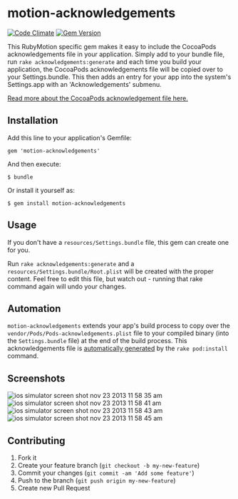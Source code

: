 # motion-acknowledgements

[![Code Climate](https://codeclimate.com/github/MohawkApps/motion-acknowledgements.png)](https://codeclimate.com/github/MohawkApps/motion-acknowledgements) [![Gem Version](https://badge.fury.io/rb/motion-acknowledgements.svg)](http://badge.fury.io/rb/motion-acknowledgements)

This RubyMotion specific gem makes it easy to include the CocoaPods acknowledgements file in your application. Simply add to your bundle file, run `rake acknowledgements:generate` and each time you build your application, the CocoaPods acknowledgements file will be copied over to your Settings.bundle. This then adds an entry for your app into the system's Settings.app with an 'Acknowledgements' submenu.

[Read more about the CocoaPods acknowledgement file here.](https://github.com/CocoaPods/CocoaPods/wiki/Acknowledgements)

## Installation

Add this line to your application's Gemfile:

    gem 'motion-acknowledgements'

And then execute:

    $ bundle

Or install it yourself as:

    $ gem install motion-acknowledgements

## Usage

If you don't have a `resources/Settings.bundle` file, this gem can create one for you.

Run `rake acknowledgements:generate` and a `resources/Settings.bundle/Root.plist` will be created with the proper content. Feel free to edit this file, but watch out - running that rake command again will undo your changes.

## Automation

`motion-acknowledgements` extends your app's build process to copy over the `vendor/Pods/Pods-acknowledgements.plist` file to your compiled binary (into the `Settings.bundle` file) at the end of the build process. This acknowledgements file is [automatically generated](https://github.com/CocoaPods/CocoaPods/wiki/Acknowledgements) by the `rake pod:install` command.

## Screenshots

![ios simulator screen shot nov 23 2013 11 58 35 am](https://f.cloud.github.com/assets/139261/1606878/a8ba7e02-5460-11e3-83ef-627ae62308c6.png) ![ios simulator screen shot nov 23 2013 11 58 41 am](https://f.cloud.github.com/assets/139261/1606879/aa33e142-5460-11e3-932a-a5bc2d5f8208.png)
![ios simulator screen shot nov 23 2013 11 58 43 am](https://f.cloud.github.com/assets/139261/1606880/acfb72a0-5460-11e3-8fcc-895b88c40f0d.png) ![ios simulator screen shot nov 23 2013 11 58 45 am](https://f.cloud.github.com/assets/139261/1606881/aecacd88-5460-11e3-98c1-521ec29d84d8.png)

## Contributing

1. Fork it
2. Create your feature branch (`git checkout -b my-new-feature`)
3. Commit your changes (`git commit -am 'Add some feature'`)
4. Push to the branch (`git push origin my-new-feature`)
5. Create new Pull Request
